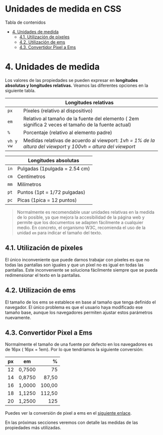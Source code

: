 # **Unidades de medida en CSS**

Tabla de contenidos

-   [4. Unidades de medida](#4-Unidades-de-medida)
    -   [4.1. Utilización de píxeles](#41-Utilización-de-pixeles)
    -   [4.2. Utilización de ems](#42-Utilización-de-ems)
    -   [4.3. Convertidor Pixel a Ems](#43-Convertidor-Pixel-a-Ems)

# 4. Unidades de medida

Los valores de las propiedades se pueden expresar en **longitudes absolutas y longitudes relativas.** Veamos las diferentes opciones en la siguiente tabla.

| | Longitudes relativas |
| --- | --- |
| `px` | Píxeles (relativo al dispositivo) |
| `em` | Relativo al tamaño de la fuente del elemento ( 2em significa 2 veces el tamaño de la fuente actual) |
| `%` | Porcentaje (relativo al elemento padre) |
| `vh y vw` | Medidas relativas de acuerdo al viewport: *1vh = 1% de la altura del viewport* y *100vh = altura del viewport* |

| | Longitudes absolutas |
| --- | --- |
| `in` | Pulgadas (1pulgada = 2.54 cm) |
| `cm` | Centímetros |
| `mm` | Milímetros |
| `pt` | Puntos (1pt = 1/72 pulgadas) |
| `pc` | Picas (1pica = 12 puntos) |

> Normalmente es recomendable usar unidades relativas en la medida de lo posible, ya que mejora la accesibilidad de la página web y permite que los documentos se adapten fácilmente a cualquier medio. En concreto, el organismo W3C, recomienda el uso de la unidad `em` para indicar el tamaño del texto.

## 4.1. Utilización de píxeles

El único inconveniente que puede darnos trabajar con píxeles es que no todas las pantallas son iguales y que un píxel no es igual en todas las pantallas. Este inconveniente se soluciona fácilmente siempre que se pueda redimensionar el texto en la pantallas.

## 4.2. Utilización de ems

El tamaño de los ems se establece en base al tamaño que tenga definido el navegador. El único problema es que el usuario haya modificado ese tamaño base, aunque los navegadores permiten ajustar estos parámetros nuevamente.

## 4.3. Convertidor Pixel a Ems

Normalmente el tamaño de una fuente por defecto en los navegadores es de 16px ( 16px = 1em). Por lo que tendríamos la siguiente conversión:

| px | em | % |
| -- | -- | -: |
| 12 | 0,7500 | 75 |
| 14 | 0,8750 | 87,50 |
| 16 | 1,0000 | 100,00 |
| 18 | 1,1250 | 112,50 |
| 20 | 1,2500 | 125 |

Puedes ver la conversión de pixel a ems en el [siguiente enlace](https://www.w3schools.com/tags/ref_pxtoemconversion.asp).

En las próximas secciones veremos con detalle las medidas de las propiedades más utilizadas.